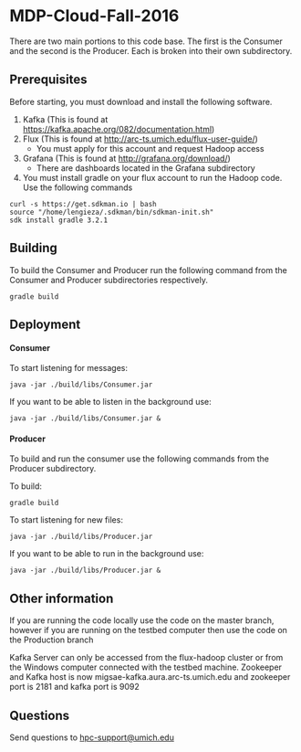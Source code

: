 # MDP-Cloud-Fall-2016

There are two main portions to this code base. The first is the Consumer and the second is the Producer. Each is broken into their own subdirectory.

## Prerequisites

Before starting, you must download and install the following software.

1. Kafka (This is found at https://kafka.apache.org/082/documentation.html)
2. Flux (This is found at http://arc-ts.umich.edu/flux-user-guide/)
	* You must apply for this account and request Hadoop access
3. Grafana (This is found at http://grafana.org/download/)
	* There are dashboards located in the Grafana subdirectory
4. You must install gradle on your flux account to run the Hadoop code. Use the following commands

```
curl -s https://get.sdkman.io | bash
source "/home/lengieza/.sdkman/bin/sdkman-init.sh"
sdk install gradle 3.2.1
```

## Building

To build the Consumer and Producer run the following command from the Consumer and Producer subdirectories respectively.

```
gradle build
```

## Deployment

#### Consumer
To start listening for messages:

```
java -jar ./build/libs/Consumer.jar 
```

If you want to be able to listen in the background use:

```
java -jar ./build/libs/Consumer.jar &
```

#### Producer
To build and run the consumer use the following commands from the Producer subdirectory.

To build:

```
gradle build
```

To start listening for new files:

```
java -jar ./build/libs/Producer.jar 
```

If you want to be able to run in the background use:

```
java -jar ./build/libs/Producer.jar &
```

## Other information

If you are running the code locally use the code on the master branch, however if you are running on the testbed computer then use the code on the Production branch

Kafka Server can only be accessed from the flux-hadoop cluster or from the Windows computer connected with the testbed machine. Zookeeper and Kafka host is now migsae-kafka.aura.arc-ts.umich.edu and zookeeper port is 2181 and kafka port is 9092

## Questions

Send questions to hpc-support@umich.edu